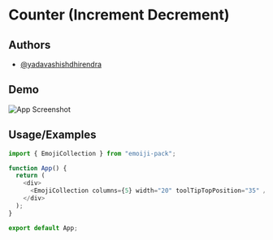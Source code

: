# Counter (Increment Decrement)

## Authors

- [@yadavashishdhirendra](https://github.com/AshishY1920)

## Demo

![App Screenshot](https://ashishy1920.github.io/Bag-manifest/ViteReactTS-GoogleChrome2024-12-2015-27-22online-video-cutter.com-ezgif.com-video-to-gif-converter.gif)

## Usage/Examples

```javascript
import { EmojiCollection } from "emoiji-pack";

function App() {
  return (
    <div>
      <EmojiCollection columns={5} width="20" toolTipTopPosition="35" />
    </div>
  );
}

export default App;
```
